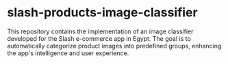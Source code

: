 # slash-products-image-classifier
This repository contains the implementation of an image classifier developed for the Slash e-commerce app in Egypt. The goal is to automatically categorize product images into predefined groups, enhancing the app's intelligence and user experience.
